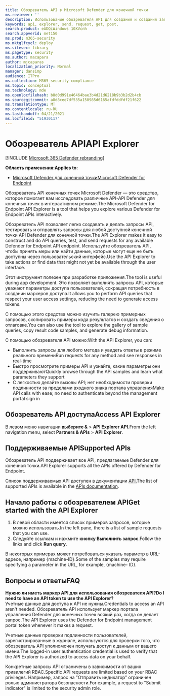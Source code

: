 ```yaml
---
title: Обозреватель API в Microsoft Defender для конечной точки
ms.reviewer: ''
description: Использование обозревателя API для создания и создания запросов API, тестирования и отправки запросов для любого доступного API
keywords: api, explorer, send, request, get, post,
search.product: eADQiWindows 10XVcnh
search.appverid: met150
ms.prod: m365-security
ms.mktglfcycl: deploy
ms.sitesec: library
ms.pagetype: security
ms.author: macapara
author: mjcaparas
localization_priority: Normal
manager: dansimp
audience: ITPro
ms.collection: M365-security-compliance
ms.topic: conceptual
ms.technology: mde
ms.openlocfilehash: b8d0d991e46464bae3b4d21d6218b9b3b2d2b4cb
ms.sourcegitcommit: a8d8cee7df535a150985d6165afdfddfdf21f622
ms.translationtype: MT
ms.contentlocale: ru-RU
ms.lasthandoff: 04/21/2021
ms.locfileid: "51930117"
---
```

# <a name="api-explorer"></a><span data-ttu-id="5b0e2-104">Обозреватель API</span><span class="sxs-lookup"><span data-stu-id="5b0e2-104">API Explorer</span></span>

[!INCLUDE [Microsoft 365 Defender rebranding](../../includes/microsoft-defender.md)]

<span data-ttu-id="5b0e2-105">**Область применения:**</span><span class="sxs-lookup"><span data-stu-id="5b0e2-105">**Applies to:**</span></span>
- [<span data-ttu-id="5b0e2-106">Microsoft Defender для конечной точки</span><span class="sxs-lookup"><span data-stu-id="5b0e2-106">Microsoft Defender for Endpoint</span></span>](https://go.microsoft.com/fwlink/?linkid=2154037)


<span data-ttu-id="5b0e2-107">Обозреватель API конечных точек Microsoft Defender — это средство, которое помогает вам исследовать различные API-API Defender для конечных точек в интерактивном режиме.</span><span class="sxs-lookup"><span data-stu-id="5b0e2-107">The Microsoft Defender for Endpoint API Explorer is a tool that helps you explore various Defender for Endpoint APIs interactively.</span></span> 

<span data-ttu-id="5b0e2-108">Обозреватель API позволяет легко создавать и делать запросы API, тестировать и отправлять запросы для любой доступной конечной точки API Defender для конечной точки.</span><span class="sxs-lookup"><span data-stu-id="5b0e2-108">The API Explorer makes it easy to construct and do API queries, test, and send requests for any available Defender for Endpoint API endpoint.</span></span> <span data-ttu-id="5b0e2-109">Используйте обозреватель API, чтобы принять меры или найти данные, которые могут еще не быть доступны через пользовательский интерфейс.</span><span class="sxs-lookup"><span data-stu-id="5b0e2-109">Use the API Explorer to take actions or find data that might not yet be available through the user interface.</span></span>

<span data-ttu-id="5b0e2-110">Этот инструмент полезен при разработке приложения.</span><span class="sxs-lookup"><span data-stu-id="5b0e2-110">The tool is useful during app development.</span></span> <span data-ttu-id="5b0e2-111">Это позволяет выполнять запросы API, которые уважают параметры доступа пользователей, сокращая потребность в создании маркеров доступа.</span><span class="sxs-lookup"><span data-stu-id="5b0e2-111">It allows you to perform API queries that respect your user access settings, reducing the need to generate access tokens.</span></span>

<span data-ttu-id="5b0e2-112">С помощью этого средства можно изучить галерею примерных запросов, скопировать примеры кода результатов и создать сведения о отлаговке.</span><span class="sxs-lookup"><span data-stu-id="5b0e2-112">You can also use the tool to explore the gallery of sample queries, copy result code samples, and generate debug information.</span></span>

<span data-ttu-id="5b0e2-113">С помощью обозревателя API можно:</span><span class="sxs-lookup"><span data-stu-id="5b0e2-113">With the API Explorer, you can:</span></span>

- <span data-ttu-id="5b0e2-114">Выполнить запросы для любого метода и увидеть ответы в режиме реального времени</span><span class="sxs-lookup"><span data-stu-id="5b0e2-114">Run requests for any method and see responses in real-time</span></span>
- <span data-ttu-id="5b0e2-115">Быстро просмотрите примеры API и узнайте, какие параметры они поддерживают</span><span class="sxs-lookup"><span data-stu-id="5b0e2-115">Quickly browse through the API samples and learn what parameters they support</span></span>
- <span data-ttu-id="5b0e2-116">С легкостью делайте вызовы API; нет необходимости проверки подлинности за пределами входного знака портала управления</span><span class="sxs-lookup"><span data-stu-id="5b0e2-116">Make API calls with ease; no need to authenticate beyond the management portal sign in</span></span>

## <a name="access-api-explorer"></a><span data-ttu-id="5b0e2-117">Обозреватель API доступа</span><span class="sxs-lookup"><span data-stu-id="5b0e2-117">Access API Explorer</span></span>

<span data-ttu-id="5b0e2-118">В левом меню навигации **выберите &**  >  **API Explorer API.**</span><span class="sxs-lookup"><span data-stu-id="5b0e2-118">From the left navigation menu, select **Partners & APIs** > **API Explorer**.</span></span>

## <a name="supported-apis"></a><span data-ttu-id="5b0e2-119">Поддерживаемые API</span><span class="sxs-lookup"><span data-stu-id="5b0e2-119">Supported APIs</span></span>

<span data-ttu-id="5b0e2-120">Обозреватель API поддерживает все API, предлагаемые Defender для конечной точки.</span><span class="sxs-lookup"><span data-stu-id="5b0e2-120">API Explorer supports all the APIs offered by Defender for Endpoint.</span></span>
  
<span data-ttu-id="5b0e2-121">Список поддерживаемых API доступен в документации [API.](apis-intro.md)</span><span class="sxs-lookup"><span data-stu-id="5b0e2-121">The list of supported APIs is available in the [APIs documentation](apis-intro.md).</span></span> 

## <a name="get-started-with-the-api-explorer"></a><span data-ttu-id="5b0e2-122">Начало работы с обозревателем API</span><span class="sxs-lookup"><span data-stu-id="5b0e2-122">Get started with the API Explorer</span></span>

1. <span data-ttu-id="5b0e2-123">В левой области имеется список примеров запросов, которые можно использовать.</span><span class="sxs-lookup"><span data-stu-id="5b0e2-123">In the left pane, there is a list of sample requests that you can use.</span></span> 
2. <span data-ttu-id="5b0e2-124">Следуйте ссылкам и нажмите **кнопку Выполнить запрос**.</span><span class="sxs-lookup"><span data-stu-id="5b0e2-124">Follow the links and click **Run query**.</span></span> 

<span data-ttu-id="5b0e2-125">В некоторых примерах может потребоваться указать параметр в URL-адресе, например {machine-ID}.</span><span class="sxs-lookup"><span data-stu-id="5b0e2-125">Some of the samples may require specifying a parameter in the URL, for example, {machine- ID}.</span></span>

## <a name="faq"></a><span data-ttu-id="5b0e2-126">Вопросы и ответы</span><span class="sxs-lookup"><span data-stu-id="5b0e2-126">FAQ</span></span>

<span data-ttu-id="5b0e2-127">**Нужно ли иметь маркер API для использования обозревателя API?**</span><span class="sxs-lookup"><span data-stu-id="5b0e2-127">**Do I need to have an API token to use the API Explorer?**</span></span> <br>
<span data-ttu-id="5b0e2-128">Учетные данные для доступа к API не нужны.</span><span class="sxs-lookup"><span data-stu-id="5b0e2-128">Credentials to access an API aren't needed.</span></span> <span data-ttu-id="5b0e2-129">Обозреватель API использует маркер портала управления Defender для конечных точек всякий раз, когда он делает запрос.</span><span class="sxs-lookup"><span data-stu-id="5b0e2-129">The API Explorer uses the Defender for Endpoint management portal token whenever it makes a request.</span></span>

<span data-ttu-id="5b0e2-130">Учетные данные проверки подлинности пользователей, зарегистрированные в журнале, используются для проверки того, что обозреватель API уполномочен получать доступ к данным от вашего имени.</span><span class="sxs-lookup"><span data-stu-id="5b0e2-130">The logged-in user authentication credential is used to verify that the API Explorer is authorized to access data on your behalf.</span></span>

<span data-ttu-id="5b0e2-131">Конкретные запросы API ограничены в зависимости от ваших привилегий RBAC.</span><span class="sxs-lookup"><span data-stu-id="5b0e2-131">Specific API requests are limited based on your RBAC privileges.</span></span> <span data-ttu-id="5b0e2-132">Например, запрос на "Отправить индикатор" ограничен ролью администратора безопасности.</span><span class="sxs-lookup"><span data-stu-id="5b0e2-132">For example, a request to "Submit indicator" is limited to the security admin role.</span></span> 
